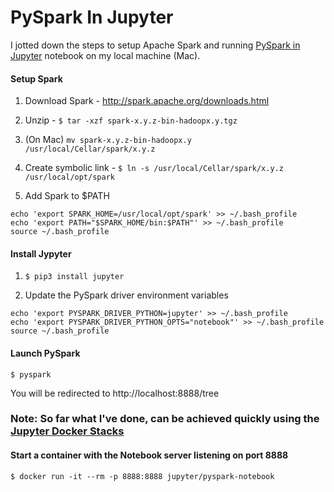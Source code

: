 # PySpark In Jupyter

I jotted down the steps to setup Apache Spark and running [PySpark in Jupyter](https://towardsdatascience.com/how-to-use-pyspark-on-your-computer-9c7180075617) notebook on my local machine (Mac).

#### Setup Spark
1. Download Spark - http://spark.apache.org/downloads.html

1. Unzip - `$ tar -xzf spark-x.y.z-bin-hadoopx.y.tgz`

1. (On Mac) `mv spark-x.y.z-bin-hadoopx.y /usr/local/Cellar/spark/x.y.z`

1. Create symbolic link - `$ ln -s /usr/local/Cellar/spark/x.y.z /usr/local/opt/spark`

1. Add Spark to $PATH
```
echo 'export SPARK_HOME=/usr/local/opt/spark' >> ~/.bash_profile
echo 'export PATH="$SPARK_HOME/bin:$PATH"' >> ~/.bash_profile
source ~/.bash_profile
```

#### Install Jypyter
1. `$ pip3 install jupyter`

1. Update the PySpark driver environment variables
```
echo 'export PYSPARK_DRIVER_PYTHON=jupyter' >> ~/.bash_profile
echo 'export PYSPARK_DRIVER_PYTHON_OPTS="notebook"' >> ~/.bash_profile
source ~/.bash_profile
```

#### Launch PySpark
```
$ pyspark
```

You will be redirected to http://localhost:8888/tree


### Note: So far what I've done, can be achieved quickly using the [Jupyter Docker Stacks](https://jupyter-docker-stacks.readthedocs.io/en/latest/index.html)

#### Start a container with the Notebook server listening on port 8888
```
$ docker run -it --rm -p 8888:8888 jupyter/pyspark-notebook
```




